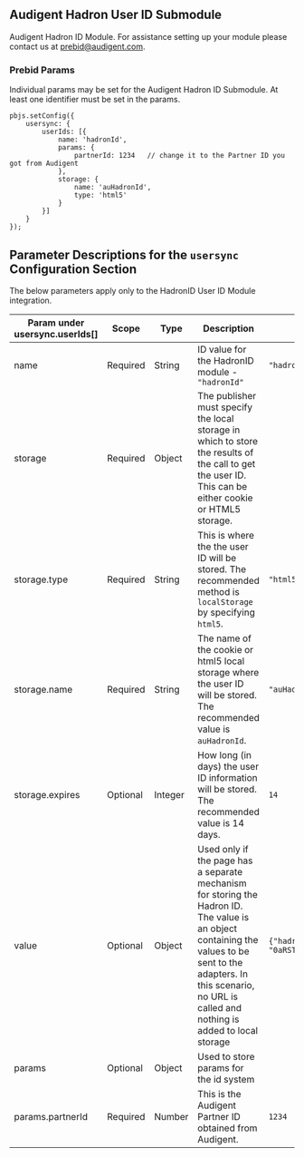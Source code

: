## Audigent Hadron User ID Submodule

Audigent Hadron ID Module. For assistance setting up your module please contact us at [prebid@audigent.com](prebid@audigent.com).

### Prebid Params

Individual params may be set for the Audigent Hadron ID Submodule. At least one identifier must be set in the params.

```
pbjs.setConfig({
    usersync: {
        userIds: [{
            name: 'hadronId',
            params: {
                partnerId: 1234   // change it to the Partner ID you got from Audigent
            },
            storage: {
                name: 'auHadronId',
                type: 'html5'
            }
        }]
    }
});
```
## Parameter Descriptions for the `usersync` Configuration Section
The below parameters apply only to the HadronID User ID Module integration.

| Param under usersync.userIds[] | Scope    | Type    | Description                                                                                                                                                                                                                 | Example                                                                     |
|--------------------------------|----------|---------|-----------------------------------------------------------------------------------------------------------------------------------------------------------------------------------------------------------------------------|-----------------------------------------------------------------------------|
| name                           | Required | String  | ID value for the HadronID module - `"hadronId"`                                                                                                                                                                             | `"hadronId"`                                                                |
| storage                        | Required | Object  | The publisher must specify the local storage in which to store the results of the call to get the user ID. This can be either cookie or HTML5 storage.                                                                      |                                                                             |
| storage.type                   | Required | String  | This is where the the user ID will be stored. The recommended method is `localStorage` by specifying `html5`.                                                                                                               | `"html5"`                                                                   |
| storage.name                   | Required | String  | The name of the cookie or html5 local storage where the user ID will be stored. The recommended value is `auHadronId`.                                                                                                      | `"auHadronId"`                                                              |
| storage.expires                | Optional | Integer | How long (in days) the user ID information will be stored. The recommended value is 14 days.                                                                                                                                | `14`                                                                        |
| value                          | Optional | Object  | Used only if the page has a separate mechanism for storing the Hadron ID. The value is an object containing the values to be sent to the adapters. In this scenario, no URL is called and nothing is added to local storage | `{"hadronId": "0aRSTUAackg79ijgd8e8j6kah9ed9j6hdfgb6cl00volopxo00npzjmmb"}` |
| params                         | Optional | Object  | Used to store params for the id system                                                                                                                                                                                      |
| params.partnerId               | Required | Number  | This is the Audigent Partner ID obtained from Audigent.                                                                                                                                                                     | `1234`                                                                      |
